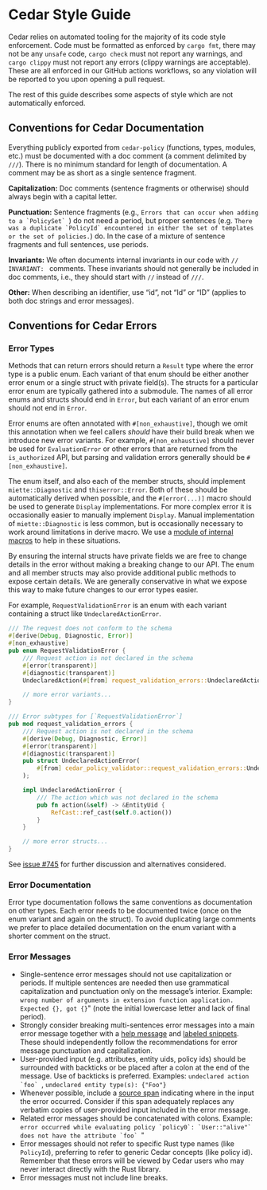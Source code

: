 # Cedar Style Guide

Cedar relies on automated tooling for the majority of its code style enforcement.
Code must be formatted as enforced by `cargo fmt`, there may not be any `unsafe` code, `cargo check` must not report any warnings, and `cargo clippy` must not report any errors (clippy warnings are acceptable).
These are all enforced in our GitHub actions workflows, so any violation will be reported to you upon opening a pull request.

The rest of this guide describes some aspects of style which are not automatically enforced.

## Conventions for Cedar Documentation

Everything publicly exported from `cedar-policy` (functions, types, modules, etc.) must be documented with a doc comment (a comment delimited by `///`).
There is no minimum standard for length of documentation. A comment may be as short as a single sentence fragment.

**Capitalization:** Doc comments (sentence fragments or otherwise) should always begin with a capital letter.

**Punctuation:** Sentence fragments (e.g., ``Errors that can occur when adding to a `PolicySet` ``) do not need a period, but 
proper sentences (e.g. ``There was a duplicate `PolicyId` encountered in either the set of templates or the set of policies.``) do. 
In the case of a mixture of sentence fragments and full sentences, use periods.

**Invariants:** We often documents internal invariants in our code with `// INVARIANT: ` comments.
These invariants should not generally be included in doc comments, i.e., they should start with `//` instead of `///`.

**Other:** When describing an identifier, use “id”, not “Id” or “ID” (applies to both doc strings and error messages).

## Conventions for Cedar Errors

### Error Types

Methods that can return errors should return a `Result` type where the error type is a public enum. 
Each variant of that enum should be either another error enum or a single struct with private field(s). 
The structs for a particular error enum are typically gathered into a submodule.
The names of all error enums and structs should end in `Error`, but each variant of an error enum should not end in `Error`.

Error enums are often annotated with `#[non_exhaustive]`, though we omit this annotation when we feel callers _should_ have their build break when we introduce new error variants.
For example, `#[non_exhaustive]` should never be used for `EvaluationError` or other errors that are returned from the `is_authorized` API, but parsing and validation errors generally should be `#[non_exhaustive]`.

The enum itself, and also each of the member structs, should implement `miette::Diagnostic` and `thiserror::Error`.
Both of these should be automatically derived when possible, and the `#[error(...)]` macro should be used to generate `Display` implementations.
For more complex error it is occasionally easier to manually implement `Display`.
Manual implementation of `miette::Diagnostic` is less common, but is occasionally necessary to work around limitations in derive macro.
We use a [module of internal macros](https://github.com/cedar-policy/cedar/blob/main/cedar-policy-core/src/error_macros.rs) to help in these situations.

By ensuring the internal structs have private fields we are free to change details in the error without making a breaking change to our API.
The enum and all member structs may also provide additional public methods to expose certain details.
We are generally conservative in what we expose this way to make future changes to our error types easier.

For example, `RequestValidationError` is an enum with each variant containing a struct like `UndeclaredActionError`.

```rust
/// The request does not conform to the schema
#[derive(Debug, Diagnostic, Error)]
#[non_exhaustive]
pub enum RequestValidationError {
    /// Request action is not declared in the schema
    #[error(transparent)]
    #[diagnostic(transparent)]
    UndeclaredAction(#[from] request_validation_errors::UndeclaredActionError),

    // more error variants...
}

/// Error subtypes for [`RequestValidationError`]
pub mod request_validation_errors {
    /// Request action is not declared in the schema
    #[derive(Debug, Diagnostic, Error)]
    #[error(transparent)]
    #[diagnostic(transparent)]
    pub struct UndeclaredActionError(
        #[from] cedar_policy_validator::request_validation_errors::UndeclaredActionError,
    );

    impl UndeclaredActionError {
        /// The action which was not declared in the schema
        pub fn action(&self) -> &EntityUid {
            RefCast::ref_cast(self.0.action())
        }
    }

    // more error structs...
}
```

See [issue #745](https://github.com/cedar-policy/cedar/issues/745) for further discussion and alternatives considered.

### Error Documentation

Error type documentation follows the same conventions as documentation on other types.
Each error needs to be documented twice (once on the enum variant and again on the struct).
To avoid duplicating large comments we prefer to place detailed documentation on the enum variant with a shorter comment on the struct.

### Error Messages

* Single-sentence error messages should not use capitalization or periods.
  If multiple sentences are needed then use grammatical capitalization and punctuation only on the message’s interior.
  Example: `wrong number of arguments in extension function application. Expected {}, got {}`" (note the initial lowercase letter and lack of final period).
* Strongly consider breaking multi-sentences error messages into a main error message together with a [help message](https://docs.rs/miette/latest/miette/#-help-text) and [labeled snippets](https://docs.rs/miette/latest/miette/#-snippets).
  These should independently follow the recommendations for error message punctuation and capitalization.
* User-provided input (e.g. attributes, entity uids, policy ids) should be surrounded with backticks or be placed after a colon at the end of the message.
  Use of backticks is preferred.
  Examples: ``undeclared action `foo` ``, `undeclared entity type(s): {"Foo"}`
* Whenever possible, include a [source span](https://docs.rs/miette/latest/miette/#-snippets) indicating where in the input the error occurred. Consider if this span adequately replaces any verbatim copies of user-provided input included in the error message.
* Related error messages should be concatenated with colons. Example: ``error occurred while evaluating policy `policy0`: `User::"alive"` does not have the attribute `foo` ``"
* Error messages should not refer to specific Rust type names (like `PolicyId`), preferring to refer to generic Cedar concepts (like policy id). Remember that these errors will be viewed by Cedar users who may never interact directly with the Rust library.
* Error messages must not include line breaks.
